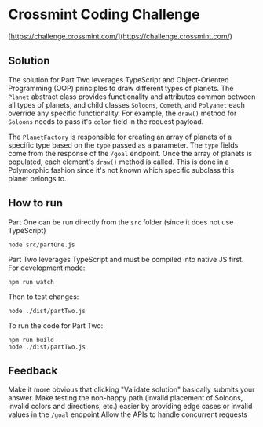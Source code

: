 # Crossmint Coding Challenge
[https://challenge.crossmint.com/](https://challenge.crossmint.com/)

## Solution
The solution for Part Two leverages TypeScript and Object-Oriented Programming (OOP) principles to draw different types of planets. The `Planet` abstract class provides functionality and attributes common between all types of planets, and child classes `Soloons`, `Cometh`, and `Polyanet` each override any specific functionality. For example, the `draw()` method for `Soloons` needs to pass it's `color` field in the request payload. 

The `PlanetFactory` is responsible for creating an array of planets of a specific type based on the `type` passed as a parameter. The `type` fields come from the response of the `/goal` endpoint. Once the array of planets is populated, each element's `draw()` method is called. This is done in a Polymorphic fashion since it's not known which specific subclass this planet belongs to.


## How to run
Part One can be run directly from the `src` folder (since it does not use TypeScript)
```
node src/partOne.js
```

Part Two leverages TypeScript and must be compiled into native JS first.
For development mode:
```
npm run watch
```
Then to test changes:
```
node ./dist/partTwo.js
```

To run the code for Part Two:
```
npm run build
node ./dist/partTwo.js
```

## Feedback
Make it more obvious that clicking "Validate solution" basically submits your answer.
Make testing the non-happy path (invalid placement of Soloons, invalid colors and directions, etc.) easier by providing edge cases or invalid values in the `/goal` endpoint
Allow the APIs to handle concurrent requests

